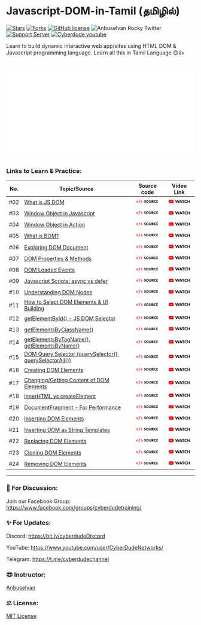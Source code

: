 # Javascript-DOM-in-Tamil (தமிழில்)

[![Stars](https://img.shields.io/github/stars/anburocky3/Javascript-DOM-in-Tamil)](https://github.com/anburocky3/Javascript-DOM-in-Tamil)
[![Forks](https://img.shields.io/github/forks/anburocky3/Javascript-DOM-in-Tamil)](https://github.com/anburocky3/Javascript-DOM-in-Tamil)
[![GitHub license](https://img.shields.io/github/license/anburocky3/Javascript-DOM-in-Tamil)](https://github.com/anburocky3/Javascript-DOM-in-Tamil)
![Anbuselvan Rocky Twitter](https://img.shields.io/twitter/url?style=social&url=https%3A%2F%2Fgithub.com%2Fanburocky3%2FJavascript-DOM-in-Tamil)
[![Support Server](https://img.shields.io/discord/742347296091537448.svg?label=Discord&logo=Discord&colorB=7289da)](https://bit.ly/cyberdudeDiscord)
[![Cyberdude youtube](https://img.shields.io/youtube/channel/subscribers/UCteUj8bL1ppZcS70UCWrVfw?style=social)](https://bit.ly/cyberdudeYT)

Learn to build dynamic interactive web app/sites using HTML DOM & Javascript programming language. Learn all this in Tamil Language 😊👍

<img src="./supports/header.svg" alt="Learn more from cyberdude networks."/>

### Links to Learn & Practice:

| No. | Topic/Source                                                                                                                                                           | Source code                                                                                                                                                       | Video Link                                                                                          |
| --- | ---------------------------------------------------------------------------------------------------------------------------------------------------------------------- | ----------------------------------------------------------------------------------------------------------------------------------------------------------------- | --------------------------------------------------------------------------------------------------- |
| #02 | [What is JS DOM](https://github.com/anburocky3/Javascript-DOM-in-Tamil/tree/02-what-is-dom)                                                                            | [<img width="100px" src="./supports/code-btn.png" />](https://github.com/anburocky3/Javascript-DOM-in-Tamil/tree/02-what-is-dom)                                  | [<img width="100px" src="./supports/video-btn.png" />](https://youtu.be/D04yjfmgiD4)                |
| #03 | [Window Object in Javascript](https://github.com/anburocky3/Javascript-DOM-in-Tamil/tree/03-Window-Object-in-Javascript)                                               | [<img width="100px" src="./supports/code-btn.png" />](https://github.com/anburocky3/Javascript-DOM-in-Tamil/tree/03-Window-Object-in-Javascript)                  | [<img width="100px" src="./supports/video-btn.png" />](https://www.youtube.com/watch?v=O5q2ftAmZEE) |
| #04 | [Window Object in Action](https://github.com/anburocky3/Javascript-DOM-in-Tamil/tree/04-Window-Object-in-Action)                                                       | [<img width="100px" src="./supports/code-btn.png" />](https://github.com/anburocky3/Javascript-DOM-in-Tamil/tree/04-Window-Object-in-Action)                      | [<img width="100px" src="./supports/video-btn.png" />](https://www.youtube.com/watch?v=of16-QLL3LI) |
| #05 | [What is BOM?](https://github.com/anburocky3/Javascript-DOM-in-Tamil/tree/05-what-is-bom)                                                                              | [<img width="100px" src="./supports/code-btn.png" />](https://github.com/anburocky3/Javascript-DOM-in-Tamil/tree/05-what-is-bom)                                  | [<img width="100px" src="./supports/video-btn.png" />](https://www.youtube.com/watch?v=OjSummBnFdo) |
| #06 | [Exploring DOM Document](https://github.com/anburocky3/Javascript-DOM-in-Tamil/tree/06-Exploring-DOM-Document)                                                         | [<img width="100px" src="./supports/code-btn.png" />](https://github.com/anburocky3/Javascript-DOM-in-Tamil/tree/06-Exploring-DOM-Document)                       | [<img width="100px" src="./supports/video-btn.png" />](https://www.youtube.com/watch?v=PwH3qYb1g1o) |
| #07 | [DOM Properties & Methods](https://github.com/anburocky3/Javascript-DOM-in-Tamil/tree/07-DOM-Methods-vs-Properties)                                                    | [<img width="100px" src="./supports/code-btn.png" />](https://github.com/anburocky3/Javascript-DOM-in-Tamil/tree/07-DOM-Methods-vs-Properties)                    | [<img width="100px" src="./supports/video-btn.png" />](https://youtu.be/NRl7nF4vIFw)                |
| #08 | [DOM Loaded Events](https://github.com/anburocky3/Javascript-DOM-in-Tamil/tree/08-DOM-Loaded-Events)                                                                   | [<img width="100px" src="./supports/code-btn.png" />](https://github.com/anburocky3/Javascript-DOM-in-Tamil/tree/08-DOM-Loaded-Events)                            | [<img width="100px" src="./supports/video-btn.png" />](https://www.youtube.com/watch?v=DCvpLOaFkZU) |
| #09 | [Javascript Scripts: async vs defer](https://github.com/anburocky3/Javascript-DOM-in-Tamil/tree/09-Javascript-scripts-async-vs-defer)                                  | [<img width="100px" src="./supports/code-btn.png" />](https://github.com/anburocky3/Javascript-DOM-in-Tamil/tree/09-Javascript-scripts-async-vs-defer)            | [<img width="100px" src="./supports/video-btn.png" />](https://www.youtube.com/watch?v=9WHrYavh-hM) |
| #10 | [Understanding DOM Nodes](https://github.com/anburocky3/Javascript-DOM-in-Tamil/tree/10-Understanding-DOM-Nodes)                                                       | [<img width="100px" src="./supports/code-btn.png" />](https://github.com/anburocky3/Javascript-DOM-in-Tamil/tree/10-Understanding-DOM-Nodes)                      | [<img width="100px" src="./supports/video-btn.png" />](https://www.youtube.com/watch?v=SlLTuWYa7UM) |
| #11 | [How to Select DOM Elements & UI Building](https://github.com/anburocky3/Javascript-DOM-in-Tamil/tree/11-How-to-Select-DOM-Elements)                                   | [<img width="100px" src="./supports/code-btn.png" />](https://github.com/anburocky3/Javascript-DOM-in-Tamil/tree/11-How-to-Select-DOM-Elements)                   | [<img width="100px" src="./supports/video-btn.png" />](https://www.youtube.com/watch?v=j1UAeKE9rd4) |
| #12 | [getElementById() - JS DOM Selector](https://github.com/anburocky3/Javascript-DOM-in-Tamil/tree/12-getElementById-dom-selector)                                        | [<img width="100px" src="./supports/code-btn.png" />](https://github.com/anburocky3/Javascript-DOM-in-Tamil/tree/12-getElementById-dom-selector)                  | [<img width="100px" src="./supports/video-btn.png" />](https://www.youtube.com/watch?v=khi85Y4ylCw) |
| #13 | [getElementsByClassName()](https://github.com/anburocky3/Javascript-DOM-in-Tamil/tree/13-getElementsByClassName-dom-selector)                                          | [<img width="100px" src="./supports/code-btn.png" />](https://github.com/anburocky3/Javascript-DOM-in-Tamil/tree/13-getElementsByClassName-dom-selector)          | [<img width="100px" src="./supports/video-btn.png" />](https://www.youtube.com/watch?v=k3O1OiGtMVE) |
| #14 | [getElementsByTagName(), getElementsByName()](https://github.com/anburocky3/Javascript-DOM-in-Tamil/tree/14-getElementsByTagName-dom-selector)                         | [<img width="100px" src="./supports/code-btn.png" />](https://github.com/anburocky3/Javascript-DOM-in-Tamil/tree/14-getElementsByTagName-dom-selector)            | [<img width="100px" src="./supports/video-btn.png" />](https://www.youtube.com/watch?v=Hq-bDr0CSU0) |
| #15 | [DOM Query Selector (querySelector(), querySelectorAll())](https://github.com/anburocky3/Javascript-DOM-in-Tamil/tree/15-querySelector-querySelectorAll-dom-selectors) | [<img width="100px" src="./supports/code-btn.png" />](https://github.com/anburocky3/Javascript-DOM-in-Tamil/tree/15-querySelector-querySelectorAll-dom-selectors) | [<img width="100px" src="./supports/video-btn.png" />](https://youtu.be/NRl7nF4vIFw)                |
| #16 | [Creating DOM Elements](https://github.com/anburocky3/Javascript-DOM-in-Tamil/tree/16-creating-DOM-elements)                                                           | [<img width="100px" src="./supports/code-btn.png" />](https://github.com/anburocky3/Javascript-DOM-in-Tamil/tree/16-creating-DOM-elements)                        | [<img width="100px" src="./supports/video-btn.png" />](https://youtu.be/lT1S6yUacgQ)                |
| #17 | [Changing/Getting Content of DOM Elements](https://github.com/anburocky3/Javascript-DOM-in-Tamil/tree/17-changing-contents-of-DOM-elements)                            | [<img width="100px" src="./supports/code-btn.png" />](https://github.com/anburocky3/Javascript-DOM-in-Tamil/tree/17-changing-contents-of-DOM-elements)            | [<img width="100px" src="./supports/video-btn.png" />](https://youtu.be/clQO1vcCgHo)                |
| #18 | [innerHTML vs createElement](https://github.com/anburocky3/Javascript-DOM-in-Tamil/tree/18-innerHTML-vs-createElement)                                                 | [<img width="100px" src="./supports/code-btn.png" />](https://github.com/anburocky3/Javascript-DOM-in-Tamil/tree/18-innerHTML-vs-createElement)                   | [<img width="100px" src="./supports/video-btn.png" />](https://youtu.be/bax6ny-NRA8)                |
| #19 | [DocumentFragment - For Performance](https://github.com/anburocky3/Javascript-DOM-in-Tamil/tree/19-DocumentFragment-For-Performance)                                   | [<img width="100px" src="./supports/code-btn.png" />](https://github.com/anburocky3/Javascript-DOM-in-Tamil/tree/19-DocumentFragment-For-Performance)             | [<img width="100px" src="./supports/video-btn.png" />](https://youtu.be/EddrT4FLzd0)                |
| #20 | [Inserting DOM Elements](https://github.com/anburocky3/Javascript-DOM-in-Tamil/tree/20-Inserting-DOM-Elements)                                                         | [<img width="100px" src="./supports/code-btn.png" />](https://github.com/anburocky3/Javascript-DOM-in-Tamil/tree/20-Inserting-DOM-Elements)                       | [<img width="100px" src="./supports/video-btn.png" />](#)                                           |
| #21 | [Inserting DOM as String Templates](https://github.com/anburocky3/Javascript-DOM-in-Tamil/tree/21-Inserting-DOM-as-String-Templates)                                   | [<img width="100px" src="./supports/code-btn.png" />](https://github.com/anburocky3/Javascript-DOM-in-Tamil/tree/21-Inserting-DOM-as-String-Templates)            | [<img width="100px" src="./supports/video-btn.png" />](#)                                           |
| #22 | [Replacing DOM Elements](https://github.com/anburocky3/Javascript-DOM-in-Tamil/tree/22-replacing-dom-elements)                                                         | [<img width="100px" src="./supports/code-btn.png" />](https://github.com/anburocky3/Javascript-DOM-in-Tamil/tree/22-replacing-dom-elements)                       | [<img width="100px" src="./supports/video-btn.png" />](#)                                           |
| #23 | [Cloning DOM Elements](https://github.com/anburocky3/Javascript-DOM-in-Tamil/tree/23-cloning-DOM-elements)                                                             | [<img width="100px" src="./supports/code-btn.png" />](https://github.com/anburocky3/Javascript-DOM-in-Tamil/tree/23-cloning-DOM-elements)                         | [<img width="100px" src="./supports/video-btn.png" />](#)                                           |
| #24 | [Removing DOM Elements](https://github.com/anburocky3/Javascript-DOM-in-Tamil/tree/24-removing-dom-elements)                                                           | [<img width="100px" src="./supports/code-btn.png" />](https://github.com/anburocky3/Javascript-DOM-in-Tamil/tree/24-removing-dom-elements)                        | [<img width="100px" src="./supports/video-btn.png" />](#)                                           |

---

### 📝 For Discussion:

Join our Facebook Group: https://www.facebook.com/groups/cyberdudetraining/

### ✨ For Updates:

Discord: https://bit.ly/cyberdudeDiscord

YouTube: https://www.youtube.com/user/CyberDudeNetworks/

Telegram: https://t.me/cyberdudechannel

### 😎 Instructor:

[Anbuselvan](https://www.facebook.com/anburocky3)

### ⚖️ License:

[MIT License](./LICENSE.md)

